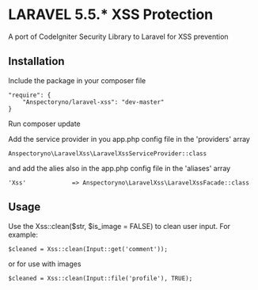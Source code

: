 LARAVEL 5.5.* XSS Protection
===========

A port of CodeIgniter Security Library to Laravel for XSS prevention

Installation
------------

Include the package in your composer file

    "require": {
        "Anspectoryno/laravel-xss": "dev-master"
    }
    

Run composer update

Add the service provider in you app.php config file in the 'providers' array

    Anspectoryno\LaravelXss\LaravelXssServiceProvider::class

and add the alies also in the app.php config file in the 'aliases' array

    'Xss'			  => Anspectoryno\LaravelXss\LaravelXssFacade::class


Usage
-----

Use the Xss::clean($str, $is_image = FALSE) to clean user input. For example:

    $cleaned = Xss::clean(Input::get('comment'));

or for use with images

    $cleaned = Xss::clean(Input::file('profile'), TRUE);
